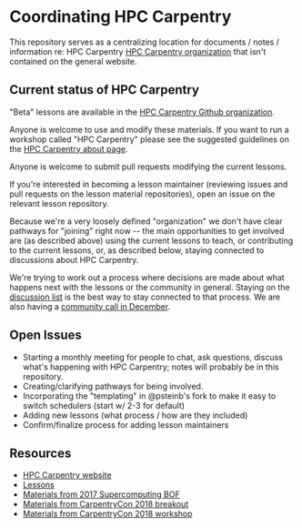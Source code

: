 # Coordinating HPC Carpentry

This repository serves as a centralizing location for documents / notes / information re: HPC Carpentry 
[HPC Carpentry organization](https://github.com/hpc-carpentry) that isn't contained on the general website. 

## Current status of HPC Carpentry

"Beta" lessons are available in the [HPC Carpentry Github organization](https://github.com/hpc-carpentry).

Anyone is welcome to use and modify these materials.  If you want to run a workshop called "HPC Carpentry" 
please see the suggested guidelines on the [HPC Carpentry about page](https://hpc-carpentry.github.io/about). 

Anyone is welcome to submit pull requests modifying the current lessons.

If you're interested in becoming a lesson maintainer (reviewing issues and pull requests on the lesson material 
repositories), open an issue on the relevant lesson repository.  

Because we're a very loosely defined "organization" we don't have clear pathways for "joining" right now -- the main opportunities to get involved are (as described above) using the current lessons to teach, or contributing to the current lessons, or, as described below, 
staying connected to discussions about HPC Carpentry.  

We're trying to work out a process where decisions are made about what happens next with the lessons or the community in general.  Staying on the [discussion list](https://carpentries.topicbox.com/groups/discuss-hpc)
is the best way to stay connected to that process.  We are also having a [community call in December](https://github.com/hpc-carpentry/coordination/issues/1).

## Open Issues

* Starting a monthly meeting for people to chat, ask questions, discuss what's happening with HPC Carpentry; 
notes will probably be in this repository. 
* Creating/clarifying pathways for being involved.
* Incorporating the "templating" in @psteinb's fork to make it easy to switch schedulers (start w/ 2-3 for default)
* Adding new lessons (what process / how are they included)
* Confirm/finalize process for adding lesson maintainers

## Resources

* [HPC Carpentry website](https://hpc-carpentry.github.io/)
* [Lessons](https://github.com/hpc-carpentry)
* [Materials from 2017 Supercomputing BOF](https://hpc-uk.github.io/sc17-hpccarpentry-bof/)
* [Materials from CarpentryCon 2018 breakout](https://github.com/carpentries/carpentrycon/blob/master/CarpentryCon-2018/Sessions/2018-05-31/05-Breakout-8-HPC-Carpentry/)
* [Materials from CarpentryCon 2018 workshop](https://github.com/carpentries/carpentrycon/blob/master/CarpentryCon-2018/Sessions/2018-06-01/05-Workshop-5-HPC-Carpentry/)
